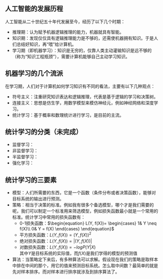 ## 人工智能的发展历程
人工智能从二十世纪五十年代发展至今，经历了以下几个时期：  
* 推理期：认为赋予机器逻辑推理的能力，机器就具有智能。
* 知识期：发现仅仅具有逻辑推理能力是不够的，还需使机器拥有知识。于是人们总结好知识，再“喂”给计算机。
* 学习期（即机器学习）：知识是无穷的，仅靠人类主动灌输知识是远不够的（称为“知识工程瓶颈”），需要计算机能够自己主动学习知识。

## 机器学习的几个流派
在学习期，人们对于计算机如何学习知识有不同的看法，主要有以下几种观点：
* 符号主义：注重研究知识表达和逻辑推理，代表是基于逻辑的学习和决策树。
* 连接主义：思想是仿生学，用数学模型来模仿神经元，例如神经网络和深度学习。
* 统计学习：基于概率和数理统计进行学习，是目前的主流。

## 统计学习的分类（未完成）
* 监督学习：
* 非监督学习：
* 半监督学习：
* 强化学习：


## 统计学习的三要素
* 模型：人们所需要的东西，它是一个函数（条件分布或者决策函数），能够对目标系统的输出进行预测。
* 策略：相当于决策的标准。例如我有很多个备选模型，哪个才是我们需要的呢，我们可以制定一个标准用来筛选模型，例如损失函数最小就是一个常用的标准。统计学习中常用的损失函数有：
    * 0-1损失函数：$\begin{equation}
    L(Y, f(X))=
   \begin{cases}
   1& Y \neq f(X)\\
   0& Y = f(X)
   \end{cases}
  \end{equation}$
    * 平方损失函数：$L(Y, f(X)) = (Y, f(X))^2$
    * 绝对损失函数：$L(Y, f(X)) = |(Y, f(X))|$
    * 对数损失函数：$L(Y, f(X)) = -logP(Y|X)$  
     其中$Y$是目标系统的实际值，而$f(X)$是我们学得的模型的预测值
* 算法：当策略定下来后，有多种算法可以求解。假设现在我们的策略是取样本中排在中间的那个，用它的值来预测目标系统。怎么取中间数？最简单的就是先对样本排序。而对样本进行排序就涉及到排序算法了。
